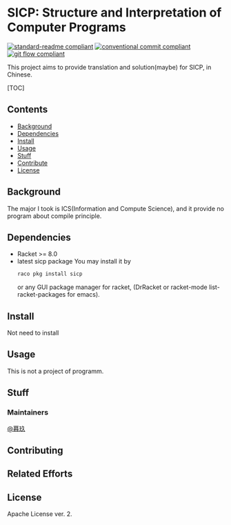# SICP: Structure and Interpretation of Computer Programs

[![standard-readme compliant](https://img.shields.io/badge/readme%20style-standard-brightgreen.svg?style=flat-square)](https://github.com/RichardLitt/standard-readme)
[![conventional commit compliant](https://img.shields.io/badge/git%20commit-conventional%20commit-brightgreen.svg?style=flat-square)](https://www.conventionalcommits.org/en/v1.0.0/#specification)
[![git flow compliant](https://img.shields.io/badge/branch-git%20flow-brightgreen.svg?style=flat-square)](./doc/README.branches.md)

This project aims to provide translation and solution(maybe) for SICP, in Chinese.

[TOC]

## Contents

- [Background](#Background)
- [Dependencies](#Dependencies)
- [Install](#Install)
- [Usage](#Usage)
- [Stuff](#Stuff)
- [Contribute](#Contribute)
- [License](#License)

## Background

The major I took is ICS(Information and Compute Science), and it provide no program about compile principle.

## Dependencies

- Racket >= 8.0
- latest sicp package
  You may install it by
   ``` sh
   raco pkg install sicp
   ```
   or any GUI package manager for racket, (DrRacket or racket-mode list-racket-packages for emacs).

## Install

Not need to install

## Usage

This is not a project of programm.

## Stuff
### Maintainers
[@暮玖](https://github.com/mujiu555)

## Contributing

## Related Efforts

## License
Apache License ver. 2.

